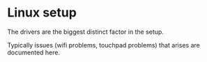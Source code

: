 # Linux setup

The drivers are the biggest distinct factor in the setup.

Typically issues (wifi problems, touchpad problems) that arises are documented here.